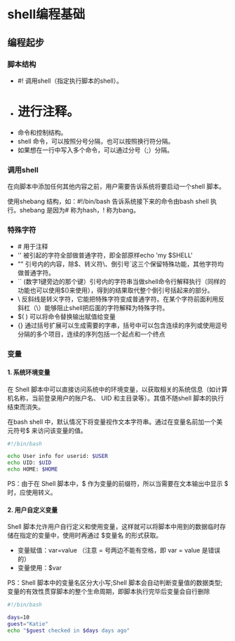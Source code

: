 # shell编程基础

## 编程起步

### 脚本结构
+ #! 调用shell（指定执行脚本的shell）。
+ # 进行注释。
+ 命令和控制结构。
+ shell 命令，可以按照分号分隔，也可以按照换行符分隔。
+ 如果想在一行中写入多个命令，可以通过分号（;）分隔。


### 调用shell
在向脚本中添加任何其他内容之前，用户需要告诉系统将要启动一个shell 脚本。

使用shebang 结构，如：#!/bin/bash 告诉系统接下来的命令由bash shell 执行。shebang 是因为# 称为hash，! 称为bang。


### 特殊字符
+ \# 用于注释
+ '' 被引起的字符全部做普通字符，即全部原样echo 'my $SHELL'
+ "" 引号内的内容，除$、转义符\、倒引号`这三个保留特殊功能，其他字符均做普通字符。
+ `` (数字1键旁边的那个键）引号内的字符串当做shell命令行解释执行（同样的功能也可以使用$()来使用），得到的结果取代整个倒引号括起来的部分。
+ \ 反斜线是转义字符，它能把特殊字符变成普通字符。在某个字符前面利用反斜杠（\）能够阻止shell把后面的字符解释为特殊字符。
+ $( ) 可以将命令替换输出赋值给变量
+ {} 通过括号扩展可以生成需要的字串，括号中可以包含连续的序列或使用逗号分隔的多个项目，连续的序列包括一个起点和一个终点

### 变量

#### 1. 系统环境变量
在 Shell 脚本中可以直接访问系统中的环境变量，以获取相关的系统信息（如计算机名称，当前登录用户的账户名、 UID 和主目录等）。其值不随shell 脚本的执行结束而消失。

在bash shell 中，默认情况下将变量视作文本字符串。通过在变量名前加一个美元符号$ 来访问该变量的值。
```bash
#!/bin/bash

echo User info for userid: $USER
echo UID: $UID
echo HOME: $HOME
```
PS：由于在 Shell 脚本中，$ 作为变量的前缀符，所以当需要在文本输出中显示 $ 时，应使用转义。


#### 2. 用户自定义变量
Shell 脚本允许用户自行定义和使用变量，这样就可以将脚本中用到的数据临时存储在指定的变量中，使用时再通过 $变量名 的形式获取。

+ 变量赋值：var=value （注意 = 号两边不能有空格，即 var = value 是错误的）
+ 变量使用：$var

PS：Shell 脚本中的变量名区分大小写;Shell 脚本会自动判断变量值的数据类型;变量的有效性贯穿脚本的整个生命周期，即脚本执行完毕后变量会自行删除

```bash
#!/bin/bash

days=10
guest="Katie"
echo "$guest checked in $days days ago"
```



